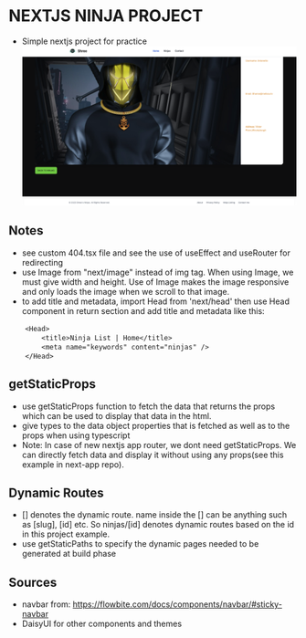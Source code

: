 # NEXTJS NINJA PROJECT
- Simple nextjs project for practice
![Alt text](ninja.png)

## Notes
- see custom 404.tsx file and see the use of useEffect and useRouter for redirecting
- use Image from "next/image" instead of img tag. When using Image, we must give width and height. Use of Image makes the image responsive and only loads the image when we scroll to that image.
- to add title and metadata, import Head from 'next/head' then use Head component in return section and add title and metadata like this:
```tsx
    <Head>
        <title>Ninja List | Home</title>
        <meta name="keywords" content="ninjas" />
    </Head>
```

## getStaticProps
- use getStaticProps function to fetch the data that returns the props which can be used to display that data in the html.
- give types to the data object properties that is fetched as well as to the props when using typescript
- Note: In case of new nextjs app router, we dont need getStaticProps. We can directly fetch data and display it without using any props(see this example in next-app repo).

## Dynamic Routes
- [] denotes the dynamic route. name inside the [] can be anything such as [slug], [id] etc. So ninjas/[id] denotes dynamic routes based on the id in this project example.
- use getStaticPaths to specify the dynamic pages needed to be generated at build phase

## Sources
- navbar from:
 https://flowbite.com/docs/components/navbar/#sticky-navbar
- DaisyUI for other components and themes

